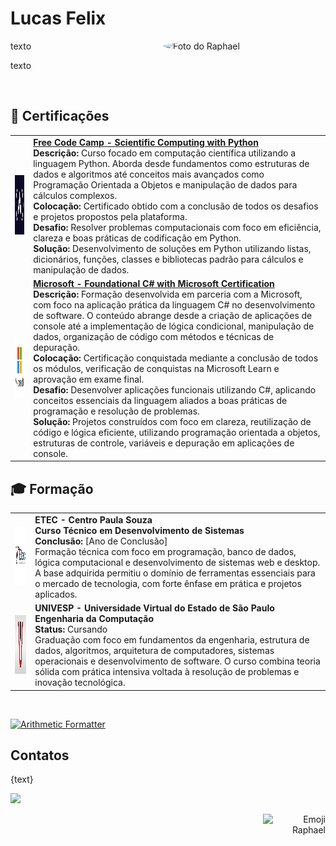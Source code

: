 
<h1>Lucas Felix</h1>

<img src="./assets/images/rapha-logo.jpeg" min-width="260px" max-width="260px" width="260px" align="right" style="border-radius: 50%" alt="Foto do Raphael">

<p align="left"> 
  texto
</p>

<p align="left">
  texto
</p>

<br>

<h2>📜 Certificações</h2>

<table>
  
  <tr>
    <td>
      <img align="justify" height="95px" width="94px" alt="Harvard Logo" src="./assets/images/fcc.jpg"/>
    </td>
    <td>
      <a href=""> <b>Free Code Camp - Scientific Computing with Python</b> </a> <br />
      <b>Descrição:</b> Curso focado em computação científica utilizando a linguagem Python. Aborda desde fundamentos como estruturas de dados e algoritmos até conceitos mais avançados como Programação Orientada a Objetos e manipulação de dados para cálculos complexos. <br />
      <b>Colocação:</b> Certificado obtido com a conclusão de todos os desafios e projetos propostos pela plataforma. <br />
      <b>Desafio:</b> Resolver problemas computacionais com foco em eficiência, clareza e boas práticas de codificação em Python. <br />
      <b>Solução:</b> Desenvolvimento de soluções em Python utilizando listas, dicionários, funções, classes e bibliotecas padrão para cálculos e manipulação de dados.
    </td>

  </tr>

  <tr>
    <td>
      <img align="justify" height="94px" width="94px" alt="Febraban Logo" src="./assets/images/microsoft.png"/>
    </td>
    <td>
      <a href=""> <b> Microsoft - Foundational C# with Microsoft Certification</b> </a> <br />
      <b>Descrição:</b> Formação desenvolvida em parceria com a Microsoft, com foco na aplicação prática da linguagem C# no desenvolvimento de software. O conteúdo abrange desde a criação de aplicações de console até a implementação de lógica condicional, manipulação de dados, organização de código com métodos e técnicas de depuração. <br />
      <b>Colocação:</b> Certificação conquistada mediante a conclusão de todos os módulos, verificação de conquistas na Microsoft Learn e aprovação em exame final. <br />
      <b>Desafio:</b> Desenvolver aplicações funcionais utilizando C#, aplicando conceitos essenciais da linguagem aliados a boas práticas de programação e resolução de problemas. <br />
      <b>Solução:</b> Projetos construídos com foco em clareza, reutilização de código e lógica eficiente, utilizando programação orientada a objetos, estruturas de controle, variáveis e depuração em aplicações de console.
    </td>

  </tr>

</table>

<h2>🎓 Formação</h2>

<table>
  <tr>
    <td>
      <img align="justify" height="94px" width="94px" alt="ETEC Logo" src="./assets/images/etec.png"/>
    </td>
    <td>
      <b>ETEC - Centro Paula Souza</b> <br />
      <b>Curso Técnico em Desenvolvimento de Sistemas</b> <br />
      <b>Conclusão:</b> [Ano de Conclusão] <br />
      Formação técnica com foco em programação, banco de dados, lógica computacional e desenvolvimento de sistemas web e desktop. A base adquirida permitiu o domínio de ferramentas essenciais para o mercado de tecnologia, com forte ênfase em prática e projetos aplicados.
    </td>
  </tr>

  <tr>
    <td>
      <img align="justify" height="94px" width="94px" alt="UNIVESP Logo" src="./assets/images/univesp.png"/>
    </td>
    <td>
      <b>UNIVESP - Universidade Virtual do Estado de São Paulo</b> <br />
      <b>Engenharia da Computação</b> <br />
      <b>Status:</b> Cursando <br />
      Graduação com foco em fundamentos da engenharia, estrutura de dados, algoritmos, arquitetura de computadores, sistemas operacionais e desenvolvimento de software. O curso combina teoria sólida com prática intensiva voltada à resolução de problemas e inovação tecnológica.
    </td>
  </tr>
</table>

<br>

[![Arithmetic Formatter](https://github-readme-stats.vercel.app/api/pin/?username=hdjfu&repo=ArithmeticFormatter)](https://github.com/hdjfu/ArithmeticFormatter)

<h2>Contatos </h2>
<p align="left">

{text}

</p>

<p align="left">

  <a href="https://github.com/hdjfu" alt="Github">
  <img src="https://badgen.net/badge/icon/@hdjfu?icon=github&label" /> </a>

  <a href="https://www.linkedin.com/" alt="Linkedin">

  <a href="https://mail.google.com/"></a>


</p>  

<p align="right">

  <img src="" align="right" min-width="100px" max-width="100px" width="100px" alt="Emoji Raphael">

</p>